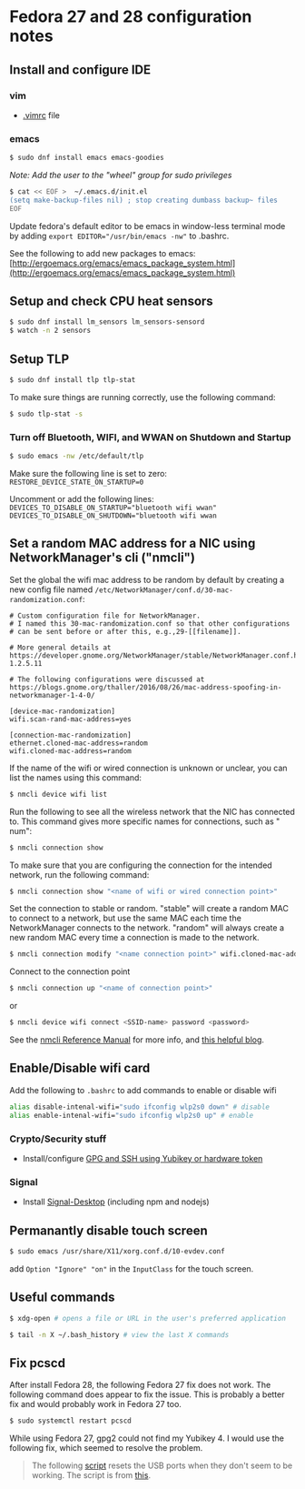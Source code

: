 Fedora 27 and 28 configuration notes
=============

## Install and configure IDE

### vim

- [.vimrc](/vimrc) file

### emacs

```bash
$ sudo dnf install emacs emacs-goodies
```
_Note: Add the user to the "wheel" group for sudo privileges_

```bash
$ cat << EOF >  ~/.emacs.d/init.el
(setq make-backup-files nil) ; stop creating dumbass backup~ files
EOF
```

Update fedora's default editor to be emacs in window-less terminal mode by adding `export EDITOR="/usr/bin/emacs -nw"` to .bashrc.

See the following to add new packages to emacs: [http://ergoemacs.org/emacs/emacs_package_system.html](http://ergoemacs.org/emacs/emacs_package_system.html)

## Setup and check CPU heat sensors

```bash
$ sudo dnf install lm_sensors lm_sensors-sensord
$ watch -n 2 sensors
```

## Setup TLP

```bash
$ sudo dnf install tlp tlp-stat
```

To make sure things are running correctly, use the following command:

```bash
$ sudo tlp-stat -s
```

### Turn off Bluetooth, WIFI, and WWAN on Shutdown and Startup

```bash
$ sudo emacs -nw /etc/default/tlp
```

Make sure the following line is set to zero:
`RESTORE_DEVICE_STATE_ON_STARTUP=0`

Uncomment or add the following lines:
`DEVICES_TO_DISABLE_ON_STARTUP="bluetooth wifi wwan"`
`DEVICES_TO_DISABLE_ON_SHUTDOWN="bluetooth wifi wwan`

## Set a random MAC address for a NIC using NetworkManager's cli ("nmcli")

Set the global the wifi mac address to be random by default by creating a new config file named `/etc/NetworkManager/conf.d/30-mac-randomization.conf`:

```config
# Custom configuration file for NetworkManager.
# I named this 30-mac-randomization.conf so that other configurations
# can be sent before or after this, e.g.,29-[[filename]].

# More general details at https://developer.gnome.org/NetworkManager/stable/NetworkManager.conf.html#id-1.2.5.11

# The following configurations were discussed at https://blogs.gnome.org/thaller/2016/08/26/mac-address-spoofing-in-networkmanager-1-4-0/

[device-mac-randomization]
wifi.scan-rand-mac-address=yes

[connection-mac-randomization]
ethernet.cloned-mac-address=random
wifi.cloned-mac-address=random

```


If the name of the wifi or wired connection is unknown or unclear, you can list the names using this command:

```bash
$ nmcli device wifi list
```

Run the following to see all the wireless network that the NIC has connected to. This command gives more specific names for connections, such as "<SSID> num":

```bash
$ nmcli connection show
```

To make sure that you are configuring the connection for the intended network, run the following command:

```bash
$ nmcli connection show "<name of wifi or wired connection point>"
```

Set the connection to stable or random. "stable" will create a random MAC to connect to a network, but use the same MAC each time the NetworkManager connects to the network. "random" will always create a new random MAC every time a connection is made to the network.

```bash
$ nmcli connection modify "<name connection point>" wifi.cloned-mac-address stable|random
```

Connect to the connection point

```bash
$ nmcli connection up "<name of connection point>"
```

or

```bash
$ nmcli device wifi connect <SSID-name> password <password>
```

See the [nmcli Reference Manual](https://developer.gnome.org/NetworkManager/stable/nmcli.html) for more info, and [this helpful blog](https://blogs.gnome.org/thaller/2016/08/26/mac-address-spoofing-in-networkmanager-1-4-0).


## Enable/Disable wifi card

Add the following to `.bashrc` to add commands to enable or disable wifi

```bash
alias disable-intenal-wifi="sudo ifconfig wlp2s0 down" # disable
alias enable-intenal-wifi="sudo ifconfig wlp2s0 up" # enable
```


### Crypto/Security stuff

- Install/configure [GPG and SSH using Yubikey or hardware token](gpg-ssh-yubikey-notes.md)

### Signal

- Install [Signal-Desktop](signal-build-notes.md) (including npm and nodejs)


## Permanantly disable touch screen

```bash
$ sudo emacs /usr/share/X11/xorg.conf.d/10-evdev.conf
```

add `Option "Ignore" "on"` in the `InputClass` for the touch screen.

## Useful commands

```bash
$ xdg-open # opens a file or URL in the user's preferred application

$ tail -n X ~/.bash_history # view the last X commands
```
## Fix pcscd

After install Fedora 28, the following Fedora 27 fix does not work. The following command does appear to fix the issue. This is probably a better fix and would probably work in Fedora 27 too.

```bash
$ sudo systemctl restart pcscd
```


While using Fedora 27, gpg2 could not find my Yubikey 4. I would use the following fix, which seemed to resolve the problem.

> The following [script](resetUSB.sh) resets the USB ports when they don't seem to be working. The script is from [this](https://enc.com.au/2014/02/14/resetting-usb-devices/).



